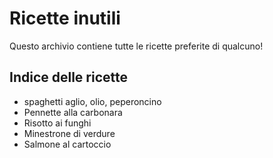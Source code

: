# Ricette inutili

Questo archivio contiene tutte le ricette preferite di qualcuno!

## Indice delle ricette

* spaghetti aglio, olio, peperoncino
* Pennette alla carbonara
* Risotto ai funghi
* Minestrone di verdure
* Salmone al cartoccio
